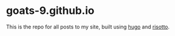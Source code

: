 # goats-9.github.io

This is the repo for all posts to my site, built using [hugo](https://gohugo.io/) and [risotto](https://github.com/joeroe/risotto).
